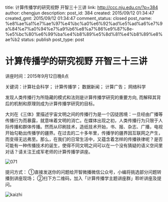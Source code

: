 title: 计算传播学的研究视野 开智三十三讲
link: http://ccc.nju.edu.cn/?p=384
author: chengjun
description: 
post_id: 384
created: 2015/09/12 01:34:47
created_gmt: 2015/09/12 01:34:47
comment_status: closed
post_name: %e8%ae%a1%e7%ae%97%e4%bc%a0%e6%92%ad%e5%ad%a6%e7%9a%84%e7%a0%94%e7%a9%b6%e8%a7%86%e9%87%8e-%e5%bc%80%e6%99%ba%e4%b8%89%e5%8d%81%e4%b8%89%e8%ae%b2
status: publish
post_type: post

# 计算传播学的研究视野 开智三十三讲

讲座时间：2015年9月12日晚8点

关键词：计算社会科学； 计算传播学； 数据新闻； 计算广告； 网络科学

发现人类传播行为所隐藏的模式和法则是计算传播学研究的重要方向, 而解释其背后的机制和原理则成为计算传播学研究的目标。

大刘在《三体》里描述宇宙文明之间的传播行为是一个囚徒困境：一旦经由广播等传播行为而暴露，就意味着文明的消亡。在媒体出现之初，人类传播行为只限于人际传播和群体传播。然而从印刷技术，造纸技术开始，书、报、杂志、广播，电视开始勾勒出传播学的疆界。在过去的二十多年里，传播学的疆界因互联网之产生，而变得无远弗至。那么，在我们的日常生活中，又蕴含着怎样的传播铁律呢？是否可能有一种传播技术的诞生，使得不同文明之间可以在一个没有猜疑的语义空间里对话？请关注王成军老师的计算传播学讲座。

![071](:8089/wp-content/uploads/2015/09/071-1024x718.jpg)

提问方式： ①直接发送你的问题给开智微播微信公众号，小编将挑选部分问题转播到讲座现场； ②扫下方二维码，加入「计算传播学主题讲座群」聆听讲座及提问。

![kaizhi](:8089/wp-content/uploads/2015/09/kaizhi.jpg)